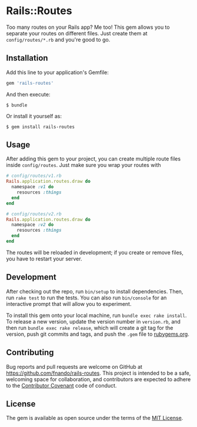 # Rails::Routes

Too many routes on your Rails app? Me too! This gem allows you to separate your routes on different files. Just create them at `config/routes/*.rb` and you're good to go.

## Installation

Add this line to your application's Gemfile:

```ruby
gem 'rails-routes'
```

And then execute:

    $ bundle

Or install it yourself as:

    $ gem install rails-routes

## Usage

After adding this gem to your project, you can create multiple route files inside `config/routes`. Just make sure you wrap your routes with

```ruby
# config/routes/v1.rb
Rails.application.routes.draw do
  namespace :v1 do
    resources :things
  end
end

# config/routes/v2.rb
Rails.application.routes.draw do
  namespace :v2 do
    resources :things
  end
end
```

The routes will be reloaded in development; if you create or remove files, you have to restart your server.

## Development

After checking out the repo, run `bin/setup` to install dependencies. Then, run `rake test` to run the tests. You can also run `bin/console` for an interactive prompt that will allow you to experiment.

To install this gem onto your local machine, run `bundle exec rake install`. To release a new version, update the version number in `version.rb`, and then run `bundle exec rake release`, which will create a git tag for the version, push git commits and tags, and push the `.gem` file to [rubygems.org](https://rubygems.org).

## Contributing

Bug reports and pull requests are welcome on GitHub at https://github.com/fnando/rails-routes. This project is intended to be a safe, welcoming space for collaboration, and contributors are expected to adhere to the [Contributor Covenant](contributor-covenant.org) code of conduct.


## License

The gem is available as open source under the terms of the [MIT License](http://opensource.org/licenses/MIT).

